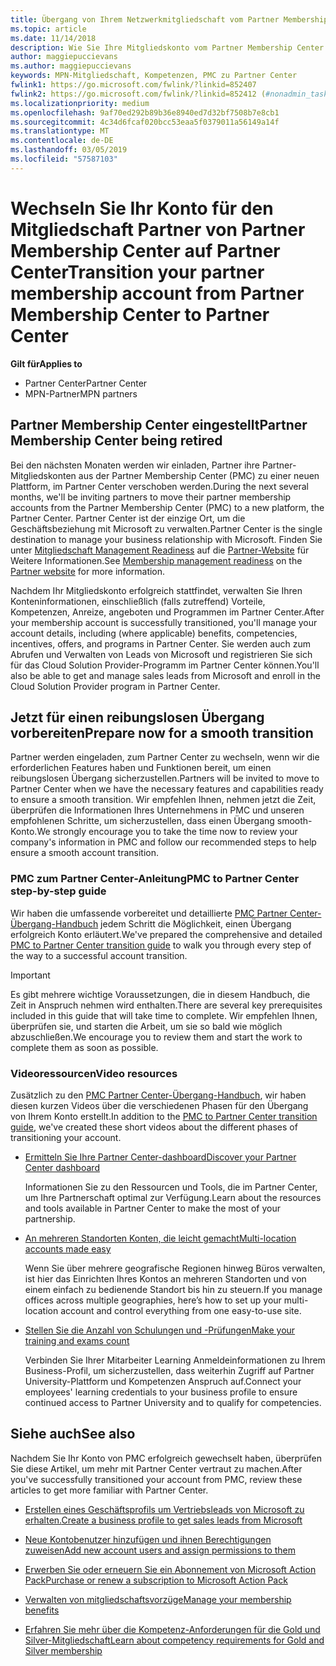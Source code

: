 ```yaml
---
title: Übergang von Ihrem Netzwerkmitgliedschaft vom Partner Membership Center zum Partner Center
ms.topic: article
ms.date: 11/14/2018
description: Wie Sie Ihre Mitgliedskonto vom Partner Membership Center zum Partner Center zu wechseln.
author: maggiepuccievans
ms.author: maggiepuccievans
keywords: MPN-Mitgliedschaft, Kompetenzen, PMC zu Partner Center
fwlink1: https://go.microsoft.com/fwlink/?linkid=852407
fwlink2: https://go.microsoft.com/fwlink/?linkid=852412 (#nonadmin_tasks)
ms.localizationpriority: medium
ms.openlocfilehash: 9af70ed292b89b36e8940ed7d32bf7508b7e8cb1
ms.sourcegitcommit: 4c34d6fcaf020bcc53eaa5f0379011a56149a14f
ms.translationtype: MT
ms.contentlocale: de-DE
ms.lasthandoff: 03/05/2019
ms.locfileid: "57587103"
---
```

# <a name="transition-your-partner-membership-account-from-partner-membership-center-to-partner-center"></a><span data-ttu-id="ea97e-104">Wechseln Sie Ihr Konto für den Mitgliedschaft Partner von Partner Membership Center auf Partner Center</span><span class="sxs-lookup"><span data-stu-id="ea97e-104">Transition your partner membership account from Partner Membership Center to Partner Center</span></span>

<span data-ttu-id="ea97e-105">**Gilt für**</span><span class="sxs-lookup"><span data-stu-id="ea97e-105">**Applies to**</span></span>

- <span data-ttu-id="ea97e-106">Partner Center</span><span class="sxs-lookup"><span data-stu-id="ea97e-106">Partner Center</span></span>
- <span data-ttu-id="ea97e-107">MPN-Partner</span><span class="sxs-lookup"><span data-stu-id="ea97e-107">MPN partners</span></span>

## <a name="partner-membership-center-being-retired"></a><span data-ttu-id="ea97e-108">Partner Membership Center eingestellt</span><span class="sxs-lookup"><span data-stu-id="ea97e-108">Partner Membership Center being retired</span></span>

<span data-ttu-id="ea97e-109">Bei den nächsten Monaten werden wir einladen, Partner ihre Partner-Mitgliedskonten aus der Partner Membership Center (PMC) zu einer neuen Plattform, im Partner Center verschoben werden.</span><span class="sxs-lookup"><span data-stu-id="ea97e-109">During the next several months, we'll be inviting partners to move their partner membership accounts from the Partner Membership Center (PMC) to a new platform, the Partner Center.</span></span> <span data-ttu-id="ea97e-110">Partner Center ist der einzige Ort, um die Geschäftsbeziehung mit Microsoft zu verwalten.</span><span class="sxs-lookup"><span data-stu-id="ea97e-110">Partner Center is the single destination to manage your business relationship with Microsoft.</span></span> <span data-ttu-id="ea97e-111">Finden Sie unter [Mitgliedschaft Management Readiness](https://partner.microsoft.com/support/partner-center-help) auf die [Partner-Website](https://partner.microsoft.com/commercial) für Weitere Informationen.</span><span class="sxs-lookup"><span data-stu-id="ea97e-111">See [Membership management readiness](https://partner.microsoft.com/support/partner-center-help) on the [Partner website](https://partner.microsoft.com/commercial) for more information.</span></span>

<span data-ttu-id="ea97e-112">Nachdem Ihr Mitgliedskonto erfolgreich stattfindet, verwalten Sie Ihren Konteninformationen, einschließlich (falls zutreffend) Vorteile, Kompetenzen, Anreize, angeboten und Programmen im Partner Center.</span><span class="sxs-lookup"><span data-stu-id="ea97e-112">After your membership account is successfully transitioned, you'll manage your account details, including (where applicable) benefits, competencies, incentives, offers, and programs in Partner Center.</span></span> <span data-ttu-id="ea97e-113">Sie werden auch zum Abrufen und Verwalten von Leads von Microsoft und registrieren Sie sich für das Cloud Solution Provider-Programm im Partner Center können.</span><span class="sxs-lookup"><span data-stu-id="ea97e-113">You'll also be able to get and manage sales leads from Microsoft and enroll in the Cloud Solution Provider program in Partner Center.</span></span>

## <a name="prepare-now-for-a-smooth-transition"></a><span data-ttu-id="ea97e-114">Jetzt für einen reibungslosen Übergang vorbereiten</span><span class="sxs-lookup"><span data-stu-id="ea97e-114">Prepare now for a smooth transition</span></span>

<span data-ttu-id="ea97e-115">Partner werden eingeladen, zum Partner Center zu wechseln, wenn wir die erforderlichen Features haben und Funktionen bereit, um einen reibungslosen Übergang sicherzustellen.</span><span class="sxs-lookup"><span data-stu-id="ea97e-115">Partners will be invited to move to Partner Center when we have the necessary features and capabilities ready to ensure a smooth transition.</span></span> <span data-ttu-id="ea97e-116">Wir empfehlen Ihnen, nehmen jetzt die Zeit, überprüfen die Informationen Ihres Unternehmens in PMC und unseren empfohlenen Schritte, um sicherzustellen, dass einen Übergang smooth-Konto.</span><span class="sxs-lookup"><span data-stu-id="ea97e-116">We strongly encourage you to take the time now to review your company's information in PMC and follow our recommended steps to help ensure a smooth account transition.</span></span>

### <a name="pmc-to-partner-center-step-by-step-guide"></a><span data-ttu-id="ea97e-117">PMC zum Partner Center-Anleitung</span><span class="sxs-lookup"><span data-stu-id="ea97e-117">PMC to Partner Center step-by-step guide</span></span>

<span data-ttu-id="ea97e-118">Wir haben die umfassende vorbereitet und detaillierte [PMC Partner Center-Übergang-Handbuch](https://assetsprod.microsoft.com/mpn/en-us/membership-account-set-up-guide.pdf) jedem Schritt die Möglichkeit, einen Übergang erfolgreich Konto erläutert.</span><span class="sxs-lookup"><span data-stu-id="ea97e-118">We've prepared the comprehensive and detailed [PMC to Partner Center transition guide](https://assetsprod.microsoft.com/mpn/en-us/membership-account-set-up-guide.pdf) to walk you through every step of the way to a successful account transition.</span></span>

>[!IMPORTANT]
><span data-ttu-id="ea97e-119">Es gibt mehrere wichtige Voraussetzungen, die in diesem Handbuch, die Zeit in Anspruch nehmen wird enthalten.</span><span class="sxs-lookup"><span data-stu-id="ea97e-119">There are several key prerequisites included in this guide that will take time to complete.</span></span> <span data-ttu-id="ea97e-120">Wir empfehlen Ihnen, überprüfen sie, und starten die Arbeit, um sie so bald wie möglich abzuschließen.</span><span class="sxs-lookup"><span data-stu-id="ea97e-120">We encourage you to review them and start the work to complete them as soon as possible.</span></span>

### <a name="video-resources"></a><span data-ttu-id="ea97e-121">Videoressourcen</span><span class="sxs-lookup"><span data-stu-id="ea97e-121">Video resources</span></span>

<span data-ttu-id="ea97e-122">Zusätzlich zu den [PMC Partner Center-Übergang-Handbuch](https://assetsprod.microsoft.com/mpn/en-us/membership-account-set-up-guide.pdf), wir haben diesen kurzen Videos über die verschiedenen Phasen für den Übergang von Ihrem Konto erstellt.</span><span class="sxs-lookup"><span data-stu-id="ea97e-122">In addition to the [PMC to Partner Center transition guide](https://assetsprod.microsoft.com/mpn/en-us/membership-account-set-up-guide.pdf), we've created these short videos about the different phases of transitioning your account.</span></span> 

- [<span data-ttu-id="ea97e-123">Ermitteln Sie Ihre Partner Center-dashboard</span><span class="sxs-lookup"><span data-stu-id="ea97e-123">Discover your Partner Center dashboard</span></span>](https://partner.microsoft.com/support/partner-center-help)
 
  <span data-ttu-id="ea97e-124">Informationen Sie zu den Ressourcen und Tools, die im Partner Center, um Ihre Partnerschaft optimal zur Verfügung.</span><span class="sxs-lookup"><span data-stu-id="ea97e-124">Learn about the resources and tools available in Partner Center to make the most of your partnership.</span></span>

- [<span data-ttu-id="ea97e-125">An mehreren Standorten Konten, die leicht gemacht</span><span class="sxs-lookup"><span data-stu-id="ea97e-125">Multi-location accounts made easy</span></span>](https://partner.microsoft.com/support/partner-center-help)
 
  <span data-ttu-id="ea97e-126">Wenn Sie über mehrere geografische Regionen hinweg Büros verwalten, ist hier das Einrichten Ihres Kontos an mehreren Standorten und von einem einfach zu bedienende Standort bis hin zu steuern.</span><span class="sxs-lookup"><span data-stu-id="ea97e-126">If you manage offices across multiple geographies, here’s how to set up your multi-location account and control everything from one easy-to-use site.</span></span>

- [<span data-ttu-id="ea97e-127">Stellen Sie die Anzahl von Schulungen und -Prüfungen</span><span class="sxs-lookup"><span data-stu-id="ea97e-127">Make your training and exams count</span></span>](https://partner.microsoft.com/support/partner-center-help)

  <span data-ttu-id="ea97e-128">Verbinden Sie Ihrer Mitarbeiter Learning Anmeldeinformationen zu Ihrem Business-Profil, um sicherzustellen, dass weiterhin Zugriff auf Partner University-Plattform und Kompetenzen Anspruch auf.</span><span class="sxs-lookup"><span data-stu-id="ea97e-128">Connect your employees' learning credentials to your business profile to ensure continued access to Partner University and to qualify for competencies.</span></span>

## <a name="see-also"></a><span data-ttu-id="ea97e-129">Siehe auch</span><span class="sxs-lookup"><span data-stu-id="ea97e-129">See also</span></span>

<span data-ttu-id="ea97e-130">Nachdem Sie Ihr Konto von PMC erfolgreich gewechselt haben, überprüfen Sie diese Artikel, um mehr mit Partner Center vertraut zu machen.</span><span class="sxs-lookup"><span data-stu-id="ea97e-130">After you've successfully transitioned your account from PMC, review these articles to get more familiar with Partner Center.</span></span>

-   [<span data-ttu-id="ea97e-131">Erstellen eines Geschäftsprofils um Vertriebsleads von Microsoft zu erhalten.</span><span class="sxs-lookup"><span data-stu-id="ea97e-131">Create a business profile to get sales leads from Microsoft</span></span>](create-a-marketing-profile.md)

-   [<span data-ttu-id="ea97e-132">Neue Kontobenutzer hinzufügen und ihnen Berechtigungen zuweisen</span><span class="sxs-lookup"><span data-stu-id="ea97e-132">Add new account users and assign permissions to them</span></span>](create-user-accounts-and-set-permissions.md)

-   [<span data-ttu-id="ea97e-133">Erwerben Sie oder erneuern Sie ein Abonnement von Microsoft Action Pack</span><span class="sxs-lookup"><span data-stu-id="ea97e-133">Purchase or renew a subscription to Microsoft Action Pack</span></span>](mpn-get-action-pack.md)

-   [<span data-ttu-id="ea97e-134">Verwalten von mitgliedschaftsvorzüge</span><span class="sxs-lookup"><span data-stu-id="ea97e-134">Manage your membership benefits</span></span>](manage-your-partner-network-benefits.md)

-   [<span data-ttu-id="ea97e-135">Erfahren Sie mehr über die Kompetenz-Anforderungen für die Gold und Silver-Mitgliedschaft</span><span class="sxs-lookup"><span data-stu-id="ea97e-135">Learn about competency requirements for Gold and Silver membership</span></span>](https://partner.microsoft.com/membership/competencies)





